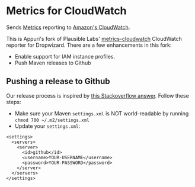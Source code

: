 # Metrics for CloudWatch
Sends [Metrics](https://github.com/codahale/metrics/) reporting to [Amazon's CloudWatch](http://aws.amazon.com/cloudwatch/).

This is Appuri's fork of Plausible Labs' [metrics-cloudwatch](https://github.com/plausiblelabs/metrics-cloudwatch)
CloudWatch reporter for Dropwizard. There are a few enhancements in this fork:

- Enable support for IAM instance profiles.
- Push Maven releases to Github

## Pushing a release to Github

Our release process is inspired by [this Stackoverflow answer](http://stackoverflow.com/questions/14013644/hosting-a-maven-repository-on-github).
Follow these steps:

- Make sure your Maven `settings.xml` is NOT world-readable by running `chmod 700 ~/.m2/settings.xml`
- Update your `settings.xml`:

```
<settings>
  <servers>
    <server>
      <id>github</id>
      <username>YOUR-USERNAME</username>
      <password>YOUR-PASSWORD</password>
    </server>
  </servers>
</settings>
```
